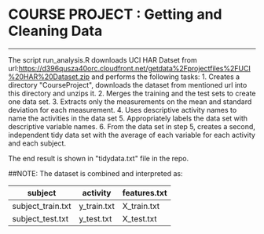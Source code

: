 # COURSE PROJECT : Getting and Cleaning Data #
----
The script run_analysis.R downloads UCI HAR Datset from url:https://d396qusza40orc.cloudfront.net/getdata%2Fprojectfiles%2FUCI%20HAR%20Dataset.zip
and performs the following tasks:
	1. Creates a directory "CourseProject", downloads the dataset from mentioned url into this directory and unzips it.
	2. Merges the training and the test sets to create one data set.
	3. Extracts only the measurements on the mean and standard deviation for each measurement.
	4. Uses descriptive activity names to name the activities in the data set
	5. Appropriately labels the data set with descriptive variable names.
	6. From the data set in step 5, creates a second, independent tidy data set with the average of each variable for each activity and each subject.

The end result is shown in "tidydata.txt" file in the repo.


##NOTE:
The dataset is combined and interpreted as:
 
subject | activity | features.txt
------- | -------- | ------------
subject_train.txt | y_train.txt | X_train.txt
subject_test.txt | y_test.txt | X_test.txt
